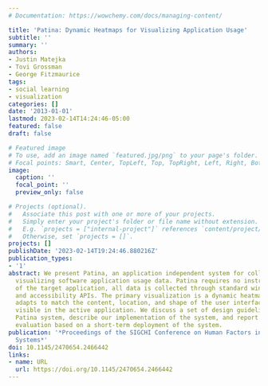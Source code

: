 ```yaml
---
# Documentation: https://wowchemy.com/docs/managing-content/

title: 'Patina: Dynamic Heatmaps for Visualizing Application Usage'
subtitle: ''
summary: ''
authors:
- Justin Matejka
- Tovi Grossman
- George Fitzmaurice
tags:
- social learning
- visualization
categories: []
date: '2013-01-01'
lastmod: 2023-02-14T14:24:46-05:00
featured: false
draft: false

# Featured image
# To use, add an image named `featured.jpg/png` to your page's folder.
# Focal points: Smart, Center, TopLeft, Top, TopRight, Left, Right, BottomLeft, Bottom, BottomRight.
image:
  caption: ''
  focal_point: ''
  preview_only: false

# Projects (optional).
#   Associate this post with one or more of your projects.
#   Simply enter your project's folder or file name without extension.
#   E.g. `projects = ["internal-project"]` references `content/project/deep-learning/index.md`.
#   Otherwise, set `projects = []`.
projects: []
publishDate: '2023-02-14T19:24:46.880216Z'
publication_types:
- '1'
abstract: We present Patina, an application independent system for collecting and
  visualizing software application usage data. Patina requires no instrumentation
  of the target application, all data is collected through standard window metrics
  and accessibility APIs. The primary visualization is a dynamic heatmap overlay which
  adapts to match the content, location, and shape of the user interface controls
  visible in the active application. We discuss a set of design guidelines for the
  Patina system, describe our implementation of the system, and report on an initial
  evaluation based on a short-term deployment of the system.
publication: '*Proceedings of the SIGCHI Conference on Human Factors in Computing
  Systems*'
doi: 10.1145/2470654.2466442
links:
- name: URL
  url: https://doi.org/10.1145/2470654.2466442
---
```

